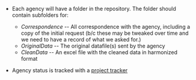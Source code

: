 * Each agency will have a folder in the repository.  The folder should contain subfolders for:
  * *Correspondence* -- All correspondence with the agency, including a copy of the initial request (b/c these may be tweaked over time and we need to have a record of what we asked for.)
  * *OriginalData* -- The original datafile(s) sent by the agency
  * *CleanData* -- An excel file with the cleaned data in harmonized format
 
* Agency status is tracked with a [project tracker](https://github.com/users/moxboxwa/projects/1/views/1)
